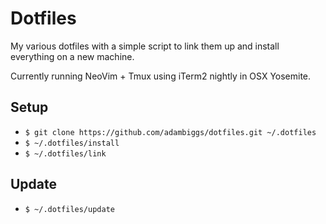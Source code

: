# Dotfiles
My various dotfiles with a simple script to link them up and install everything
on a new machine.

Currently running NeoVim + Tmux using iTerm2 nightly in OSX Yosemite.


## Setup
- `$ git clone https://github.com/adambiggs/dotfiles.git ~/.dotfiles`
- `$ ~/.dotfiles/install`
- `$ ~/.dotfiles/link`

## Update
- `$ ~/.dotfiles/update`
